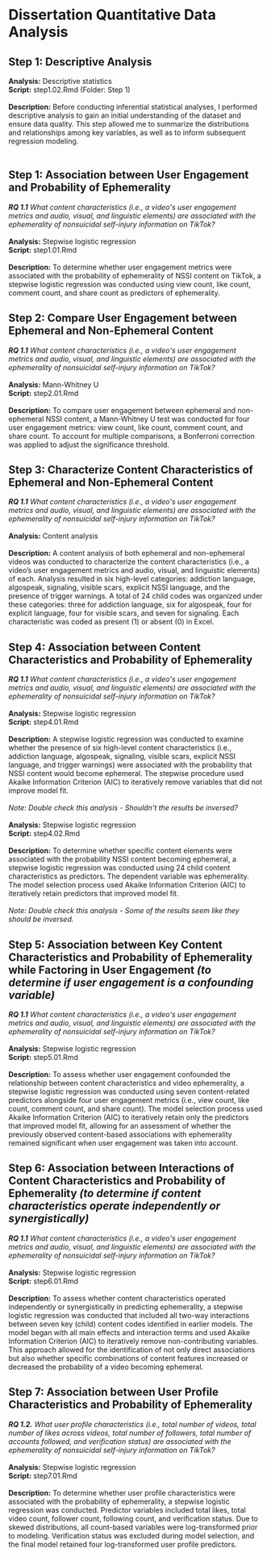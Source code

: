 # Dissertation Quantitative Data Analysis
## Step 1: Descriptive Analysis
**Analysis:** Descriptive statistics
<br/>
**Script:** step1.02.Rmd (Folder: Step 1)
<br/>
<br/>
**Description:** Before conducting inferential statistical analyses, I performed descriptive analysis to gain an initial understanding of the dataset and ensure data quality. This step allowed me to summarize the distributions and relationships among key variables, as well as to inform subsequent regression modeling.
<br/>
<br/> 

## Step 1: Association between User Engagement and Probability of Ephemerality 
_**RQ 1.1** What content characteristics (i.e., a video's user engagement metrics and audio, visual, and linguistic elements) are associated with the ephemerality of nonsuicidal self-injury information on TikTok?_
<br/>
<br/> 
**Analysis:** Stepwise logistic regression
<br/>
**Script:** step1.01.Rmd
<br/>
<br/>
**Description:** To determine whether user engagement metrics were associated with the probability of ephemerality of NSSI content on TikTok, a stepwise logistic regression was conducted using view count, like count, comment count, and share count as predictors of ephemerality. 

## Step 2: Compare User Engagement between Ephemeral and Non-Ephemeral Content
_**RQ 1.1** What content characteristics (i.e., a video's user engagement metrics and audio, visual, and linguistic elements) are associated with the ephemerality of nonsuicidal self-injury information on TikTok?_
<br/>
<br/>
**Analysis:** Mann-Whitney U
<br/>
**Script:** step2.01.Rmd
<br/>
<br/>
**Description:** To compare user engagement between ephemeral and non-ephemeral NSSI content, a Mann-Whitney U test was conducted for four user engagement metrics: view count, like count, comment count, and share count. To account for multiple comparisons, a Bonferroni correction was applied to adjust the significance threshold.
 

## Step 3: Characterize Content Characteristics of Ephemeral and Non-Ephemeral Content
_**RQ 1.1** What content characteristics (i.e., a video's user engagement metrics and audio, visual, and linguistic elements) are associated with the ephemerality of nonsuicidal self-injury information on TikTok?_
<br/>
<br/>
**Analysis:** Content analysis
<br/>
<br/>
**Description:** A content analysis of both ephemeral and non-ephemeral videos was conducted to characterize the content characteristics (i.e., a video’s user engagement metrics and audio, visual, and linguistic elements) of each. Analysis resulted in six high-level categories: addiction language, algospeak, signaling, visible scars, explicit NSSI language, and the presence of trigger warnings. A total of 24 child codes was organized under these categories: three for addiction language, six for algospeak, four for explicit language, four for visible scars, and seven for signaling. Each characteristic was coded as present (1) or absent (0) in Excel.


## Step 4: Association between Content Characteristics and Probability of Ephemerality
_**RQ 1.1** What content characteristics (i.e., a video's user engagement metrics and audio, visual, and linguistic elements) are associated with the ephemerality of nonsuicidal self-injury information on TikTok?_
<br/>
<br/>
**Analysis:** Stepwise logistic regression
<br/>
**Script:** step4.01.Rmd
<br/>
<br/>
**Description:** A stepwise logistic regression was conducted to examine whether the presence of six high-level content characteristics (i.e., addiction language, algospeak, signaling, visible scars, explicit NSSI language, and trigger warnings) were associated with the probability that NSSI content would become ephemeral. The stepwise procedure used Akaike Information Criterion (AIC) to iteratively remove variables that did not improve model fit.
<br/>
<br/>
_Note: Double check this analysis - Shouldn't the results be inversed?_
<br/>
<br/>
**Analysis:** Stepwise logistic regression
<br/>
**Script:** step4.02.Rmd
<br/>
<br/>
**Description:** To determine whether specific content elements were associated with the probability NSSI content becoming ephemeral, a stepwise logistic regression was conducted using 24 child content characteristics as predictors. The dependent variable was ephemerality. The model selection process used Akaike Information Criterion (AIC) to iteratively retain predictors that improved model fit.
<br/>
<br/>
_Note: Double check this analysis - Some of the results seem like they should be inversed._


## Step 5: Association between Key Content Characteristics and Probability of Ephemerality while Factoring in User Engagement _(to determine if user engagement is a confounding variable)_
_**RQ 1.1** What content characteristics (i.e., a video's user engagement metrics and audio, visual, and linguistic elements) are associated with the ephemerality of nonsuicidal self-injury information on TikTok?_
<br/>
<br/>
**Analysis:** Stepwise logistic regression
<br/>
**Script:** step5.01.Rmd
<br/>
<br/>
**Description:** To assess whether user engagement confounded the relationship between content characteristics and video ephemerality, a stepwise logistic regression was conducted using seven content-related predictors alongside four user engagement metrics (i.e., view count, like count, comment count, and share count). The model selection process used Akaike Information Criterion (AIC) to iteratively retain only the predictors that improved model fit, allowing for an assessment of whether the previously observed content-based associations with ephemerality remained significant when user engagement was taken into account.

## Step 6: Association between Interactions of Content Characteristics and Probability of Ephemerality _(to determine if content characteristics operate independently or synergistically)_
_**RQ 1.1** What content characteristics (i.e., a video's user engagement metrics and audio, visual, and linguistic elements) are associated with the ephemerality of nonsuicidal self-injury information on TikTok?_
<br/>
<br/>
**Analysis:** Stepwise logistic regression
<br/>
**Script:** step6.01.Rmd 
<br/>
<br/>
**Description:** To assess whether content characteristics operated independently or synergistically in predicting ephemerality, a stepwise logistic regression was conducted that included all two-way interactions between seven key (child) content codes identified in earlier models. The model began with all main effects and interaction terms and used Akaike Information Criterion (AIC) to iteratively remove non-contributing variables. This approach allowed for the identification of not only direct associations but also whether specific combinations of content features increased or decreased the probability of a video becoming ephemeral.

## Step 7: Association between User Profile Characteristics and Probability of Ephemerality
_**RQ 1.2.** What user profile characteristics (i.e., total number of videos, total number of likes across videos, total number of followers, total number of accounts followed, and verification status) are associated with the ephemerality of nonsuicidal self-injury information on TikTok?_
<br/>
<br/>
**Analysis:** Stepwise logistic regression
<br/>
**Script:** step7.01.Rmd
<br/>
<br/>
**Description:** To determine whether user profile characteristics were associated with the probability of ephemerality, a stepwise logistic regression was conducted. Predictor variables included total likes, total video count, follower count, following count, and verification status. Due to skewed distributions, all count-based variables were log-transformed prior to modeling. Verification status was excluded during model selection, and the final model retained four log-transformed user profile predictors.
